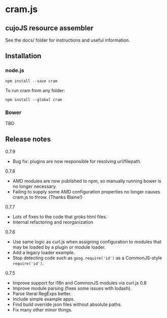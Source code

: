 # cram.js

## cujoJS resource assembler

See the docs/ folder for instructions and useful information.

## Installation

### node.js

```
npm install --save cram
```

To run cram from any folder:

```
npm install --global cram
```

### Bower

TBD

## Release notes

0.7.9

* Bug fix: plugins are now responsible for resolving url/filepath.

0.7.8

* AMD modules are now published to npm, so manually running bower is
  no longer necessary.
* Failing to supply some AMD configuration properties no longer causes
  cram.js to throw.  (Thanks Blaine!)

0.7.7

* Lots of fixes to the code that groks html files.
* Internal refactoring and reorganization

0.7.6

* Use same logic as curl.js when assigning configuration to modules that
  may be loaded by a plugin or module loader.
* Add a legacy loader example.
* Stop detecting code such as `goog.require('id')` as a CommonJS-style
  `require('id')`.

0.7.5

* Improve support for i18n and CommonJS modules via curl.js 0.8
* Improve module parsing (fixes some issues with lodash).
* Parse literal RegExps better.
* Include simple example apps.
* Find build override json files without absolute paths.
* Fix many other minor things.
